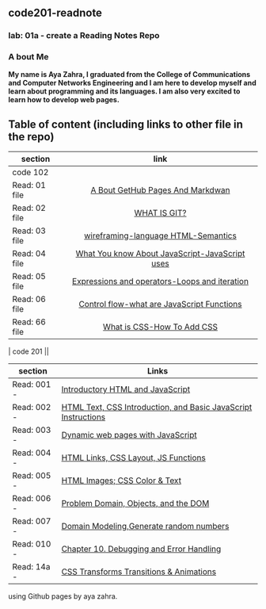 ## code201-readnote
### lab: 01a - create a Reading Notes Repo

### A bout Me
**My name is Aya Zahra, I graduated from the College of Communications and Computer Networks Engineering and I am here to develop myself and learn about programming and its languages. I am also very excited to learn how to develop web pages.**

## Table of content (including links to other file in the repo)

| section                           | link 
| ----------------------            | :--------------------:|
| code 102                                                  ||
| Read: 01 file                     | [A Bout GetHub Pages And Markdwan](https://github.com/ayazahra-oss/Reading-Notes/blob/main/Read01.md)
| Read: 02 file                     | [WHAT IS GIT?](https://github.com/ayazahra-oss/Reading-Notes/blob/main/Read02.md)
| Read: 03 file                     | [wireframing-language HTML-Semantics](https://github.com/ayazahra-oss/Reading-Notes/blob/main/read03.md)
| Read: 04 file                     | [What You know About JavaScript-JavaScript uses](https://github.com/ayazahra-oss/Reading-Notes/blob/main/reado4.md)
| Read: 05 file                     | [Expressions and operators-Loops and iteration](https://github.com/ayazahra-oss/Reading-Notes/blob/main/read05.md)
| Read: 06 file                     | [Control flow-what are JavaScript Functions](https://github.com/ayazahra-oss/Reading-Notes/blob/main/read06.md)
| Read: 66 file                     | [What is CSS-How To Add CSS](https://github.com/ayazahra-oss/Reading-Notes/blob/main/read066.md)


| code 201                                                  ||


| section |      Links  | 
|----------|-------------|
| Read: 001 - |  [Introductory HTML and JavaScript](read001) | 
| Read: 002 - | [HTML Text, CSS Introduction, and Basic JavaScript Instructions](read002)  |  
| Read: 003 - | [Dynamic web pages with JavaScript](read003) |
| Read: 004 - | [HTML Links, CSS Layout, JS Functions](read004) |
| Read: 005 - | [HTML Images; CSS Color & Text](read005) |
| Read: 006 - | [Problem Domain, Objects, and the DOM](read006) |
| Read: 007 - | [Domain Modeling,Generate random numbers](read007) |
| Read: 010 - | [Chapter 10. Debugging and Error Handling](read010) |
| Read: 14a - | [ CSS Transforms Transitions & Animations](read14a) |
using Github pages by aya zahra.
